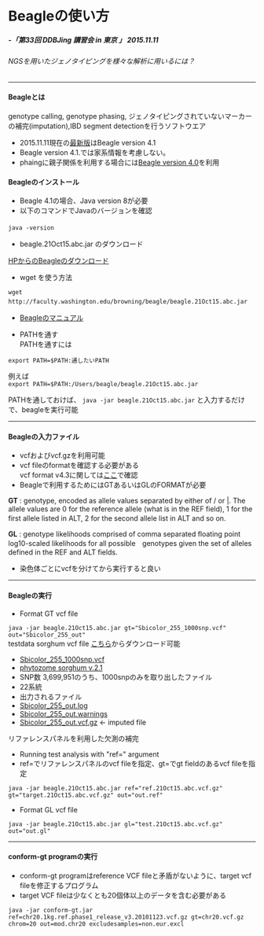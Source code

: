 # Beagleの使い方

##### -「第33回 DDBJing 講習会 in 東京 」 2015.11.11
###### NGSを用いたジェノタイピングを様々な解析に用いるには？
***
#### Beagleとは
genotype calling, genotype phasing, ジェノタイピングされていないマーカーの補完(imputation),IBD segment detectionを行うソフトウエア
- 2015.11.11現在の[最新版](http://faculty.washington.edu/browning/beagle/beagle.html)はBeagle version 4.1
- Beagle version 4.1.では家系情報を考慮しない。  
- phaingに親子関係を利用する場合には[Beagle version 4.0](https://faculty.washington.edu/browning/beagle/b4_0.html)を利用  

#### Beagleのインストール

- Beagle 4.1の場合、Java version 8が必要  
- 以下のコマンドでJavaのバージョンを確認　　

`java -version`　

- beagle.21Oct15.abc.jar のダウンロード  

[HPからのBeagleのダウンロード](https://faculty.washington.edu/browning/beagle/beagle.html#download)
- wget を使う方法  

`wget http://faculty.washington.edu/browning/beagle/beagle.21Oct15.abc.jar`　　

- [Beagleのマニュアル](https://faculty.washington.edu/browning/beagle/beagle_4.1_21Oct15.pdf)

- PATHを通す  
PATHを通すには  

`export PATH=$PATH:通したいPATH`  

例えば  
`export PATH=$PATH:/Users/beagle/beagle.21Oct15.abc.jar`

PATHを通しておけば、
`java -jar beagle.21Oct15.abc.jar`
と入力するだけで、beagleを実行可能

***

#### Beagleの入力ファイル
- vcfおよびvcf.gzを利用可能
- vcf fileのformatを確認する必要がある  
vcf format v4.3に関しては[ここ](https://samtools.github.io/hts-specs/VCFv4.3.pdf)で確認
- Beagleで利用するためにはGTあるいはGLのFORMATが必要

__GT__ : genotype, encoded as allele values separated by either of / or |. The allele values are 0 for the reference
allele (what is in the REF field), 1 for the first allele listed in ALT, 2 for the second allele list in ALT and
so on.  　

__GL__ : genotype likelihoods comprised of comma separated floating point log10-scaled likelihoods for all possible　genotypes given the set of alleles defined in the REF and ALT fields.

- 染色体ごとにvcfを分けてから実行すると良い  

***

#### Beagleの実行


-  Format GT vcf file

`java -jar beagle.21Oct15.abc.jar gt="Sbicolor_255_1000snp.vcf" out="Sbicolor_255_out"`  
 testdata sorghum vcf file [こちら](https://github.com/hkanegae/ddbjing-33/blob/master/testdata/Sbicolor_255_1000snp.vcf)からダウンロード可能
  - [Sbicolor_255_1000snp.vcf](https://github.com/hkanegae/ddbjing-33/blob/master/testdata/Sbicolor_255_1000snp.vcf)
  - [phytozome sorghum v.2.1](http://phytozome.jgi.doe.gov/pz/portal.html#!info?alias=Org_Sbicolor)
  - SNP数 3,699,951のうち、1000snpのみを取り出したファイル
  - 22系統
  - 出力されるファイル　
   - [Sbicolor_255_out.log](https://github.com/hkanegae/ddbjing-33/blob/master/testdata/Sbicolor_255_out.log)
   - [Sbicolor_255_out.warnings](https://github.com/hkanegae/ddbjing-33/blob/master/testdata/Sbicolor_255_out.warnings)
   - [Sbicolor_255_out.vcf.gz](https://github.com/hkanegae/ddbjing-33/blob/master/testdata/Sbicolor_255_out.vcf) <- imputed file

リファレンスパネルを利用した欠測の補完
-  Running test analysis with \"ref=\" argument  
-  ref=でリファレンスパネルのvcf fileを指定、gt=でgt fieldのあるvcf fileを指定

`java -jar beagle.21Oct15.abc.jar ref="ref.21Oct15.abc.vcf.gz" gt="target.21Oct15.abc.vcf.gz" out="out.ref"`  

- Format GL vcf file  

`java -jar beagle.21Oct15.abc.jar gl="test.21Oct15.abc.vcf.gz" out="out.gl"`


***

####  conform-gt programの実行
- conform-gt programはreference VCF fileと矛盾がないように、target vcf fileを修正するプログラム
- target VCF fileは少なくとも20個体以上のデータを含む必要がある  

`java -jar conform-gt.jar ref=chr20.1kg.ref.phase1_release_v3.20101123.vcf.gz gt=chr20.vcf.gz chrom=20 out=mod.chr20 excludesamples=non.eur.excl`
